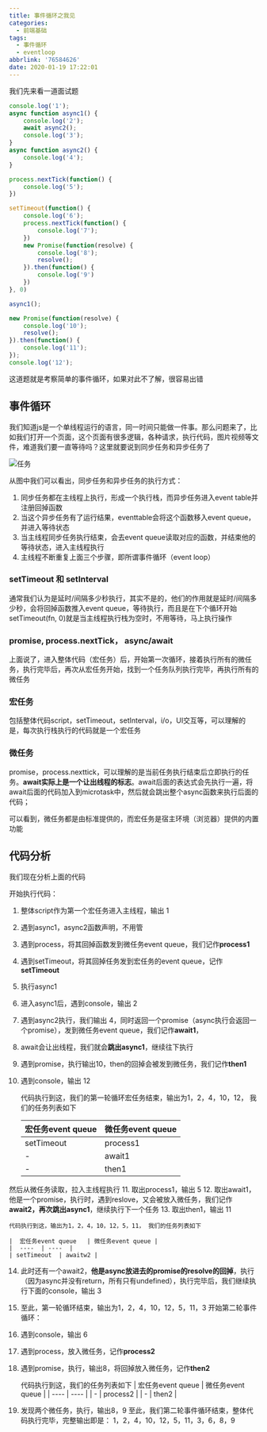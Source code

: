 ```yaml
---
title: 事件循环之我见
categories:
  - 前端基础
tags:
  - 事件循环
  - eventloop
abbrlink: '76584626'
date: 2020-01-19 17:22:01
---
```


我们先来看一道面试题
```javascript
console.log('1');
async function async1() {
    console.log('2');
    await async2();
    console.log('3');
}
async function async2() {
    console.log('4');
}

process.nextTick(function() {
    console.log('5');
})

setTimeout(function() {
    console.log('6');
    process.nextTick(function() {
        console.log('7');
    })
    new Promise(function(resolve) {
        console.log('8');
        resolve();
    }).then(function() {
        console.log('9')
    })
}, 0)

async1();

new Promise(function(resolve) {
    console.log('10');
    resolve();
}).then(function() {
    console.log('11');
});
console.log('12');
```
这道题就是考察简单的事件循环，如果对此不了解，很容易出错

## 事件循环
我们知道js是一个单线程运行的语言，同一时间只能做一件事。那么问题来了，比如我们打开一个页面，这个页面有很多逻辑，各种请求，执行代码，图片视频等文件，难道我们要一直等待吗？这里就要说到同步任务和异步任务了

![任务](https://blog-images-1252854786.cos.ap-guangzhou.myqcloud.com/imgs/frontend/3164855816-5d0616e2ce4bc.png)

从图中我们可以看出，同步任务和异步任务的执行方式：
1. 同步任务都在主线程上执行，形成一个执行栈，而异步任务进入event table并注册回掉函数
2. 当这个异步任务有了运行结果，eventtable会将这个函数移入event queue，并进入等待状态
3. 当主线程同步任务执行结束，会去event queue读取对应的函数，并结束他的等待状态，进入主线程执行
4. 主线程不断重复上面三个步骤，即所谓事件循环（event loop）

### setTimeout 和 setInterval
通常我们认为是延时/间隔多少秒执行，其实不是的，他们的作用就是延时/间隔多少秒，会将回掉函数推入event queue，等待执行，而且是在下个循环开始
setTimeout(fn, 0)就是当主线程执行栈为空时，不用等待，马上执行操作
### promise, process.nextTick， async/await
上面说了，进入整体代码（宏任务）后，开始第一次循环，接着执行所有的微任务，执行完毕后，再次从宏任务开始，找到一个任务队列执行完毕，再执行所有的微任务
### 宏任务
包括整体代码script，setTimeout，setInterval，i/o，UI交互等，可以理解的是，每次执行栈执行的代码就是一个宏任务
### 微任务
promise，process.nexttick，可以理解的是当前任务执行结束后立即执行的任务。**await实际上是一个让出线程的标志**。await后面的表达式会先执行一遍，将await后面的代码加入到microtask中，然后就会跳出整个async函数来执行后面的代码；

可以看到，微任务都是由标准提供的，而宏任务是宿主环境（浏览器）提供的内置功能

## 代码分析
我们现在分析上面的代码

开始执行代码：

1. 整体script作为第一个宏任务进入主线程，输出 1
2. 遇到async1，async2函数声明，不用管
3. 遇到process，将其回掉函数发到微任务event queue，我们记作**process1**
4. 遇到setTimeout，将其回掉任务发到宏任务的event queue，记作**setTimeout**
5. 执行async1
6. 进入async1后，遇到console，输出 2
7. 遇到async2执行，我们输出 4，同时返回一个promise（async执行会返回一个promise），发到微任务event queue，我们记作**await1**，
8. await会让出线程，我们就会**跳出async1**，继续往下执行
9. 遇到promise，执行输出10，then的回掉会被发到微任务，我们记作**then1**
10. 遇到console，输出 12

    代码执行到这，我们的第一轮循环宏任务结束，输出为1，2，4，10，12， 我们的任务列表如下

    |  宏任务event queue   | 微任务event queue |
    |  ----  | ----  |
    | setTimeout  | process1 |
    | -  | await1 |
    | -  | then1 |

然后从微任务读取，拉入主线程执行
11. 取出process1，输出 5
12. 取出await1，他是一个promise，执行时，遇到reslove，又会被放入微任务，我们记作**await2，再次跳出async1**，继续执行下一个任务
13. 取出then1，输出 11

    代码执行到这，输出为1，2，4，10，12，5，11， 我们的任务列表如下

    |  宏任务event queue   | 微任务event queue |
    |  ----  | ----  |
    | setTimeout  | awaitw2 |

14. 此时还有一个await2，**他是async放进去的promise的resolve的回掉**，执行（因为async并没有return，所有只有undefined），执行完毕后，我们继续执行下面的console，输出 3
15. 至此，第一轮循环结束，输出为1，2，4，10，12，5，11，3
开始第二轮事件循环：
1. 遇到console，输出 6
2. 遇到process，放入微任务，记作**process2**
3. 遇到promise，执行，输出8，将回掉放入微任务，记作**then2**

    代码执行到这，我们的任务列表如下
    |  宏任务event queue   | 微任务event queue |
    |  ----  | ---- |
    | -  | process2 |
    | -  | then2 |

4. 发现两个微任务，执行，输出8，9
至此，我们第二轮事件循环结束，整体代码执行完毕，完整输出即是：
1，2，4，10，12，5，11，3，6，8，9
